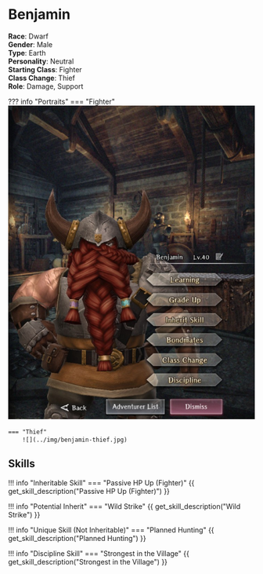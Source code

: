 # Benjamin

**Race**: Dwarf  
**Gender**: Male  
**Type**: Earth  
**Personality**: Neutral  
**Starting Class**: Fighter  
**Class Change**: Thief  
**Role**: Damage, Support

??? info "Portraits"
    === "Fighter"
        ![](../img/benjamin-fighter.jpg)

    === "Thief"
        ![](../img/benjamin-thief.jpg)

## Skills

!!! info "Inheritable Skill"
    === "Passive HP Up (Fighter)"
        {{ get_skill_description("Passive HP Up (Fighter)") }}

!!! info "Potential Inherit"
    === "Wild Strike"
        {{ get_skill_description("Wild Strike") }}
        
!!! info "Unique Skill (Not Inheritable)"
    === "Planned Hunting"
        {{ get_skill_description("Planned Hunting") }}
        
!!! info "Discipline Skill"
    === "Strongest in the Village"
        {{ get_skill_description("Strongest in the Village") }}
